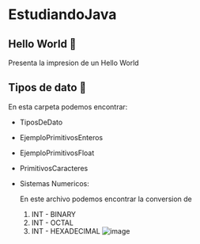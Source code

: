# EstudiandoJava

<h2>Hello World 📂</h2>
Presenta la impresion de un Hello World

<h2>Tipos de dato 📂</h2>


En esta carpeta podemos encontrar:
- TiposDeDato
- EjemploPrimitivosEnteros
-  EjemploPrimitivosFloat
-   PrimitivosCaracteres
- Sistemas Numericos:

  En este archivo podemos encontrar la conversion de
  1. INT - BINARY  
  2. INT - OCTAL
  3. INT - HEXADECIMAL
 ![image](https://github.com/SantiagoBaquero/EstudiandoJava/assets/102531445/63837d08-59b7-43ac-9f44-ff59dc211512)

